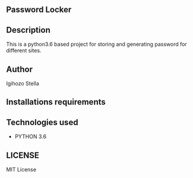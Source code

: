 ## Password Locker
## Description
This is a python3.6 based project for storing and generating password for different sites.
## Author
Igihozo Stella
## Installations requirements
## Technologies used
- PYTHON 3.6
## LICENSE
MIT License
